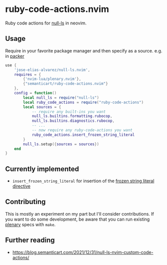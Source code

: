 # ruby-code-actions.nvim

Ruby code actions for [null-ls](https://github.com/jose-elias-alvarez/null-ls.nvim) in neovim.

## Usage

Require in your favorite package manager and then specify as a source. e.g. in [packer](https://github.com/wbthomason/packer.nvim)

```lua
use {
    'jose-elias-alvarez/null-ls.nvim',
    requires = {
        {'nvim-lua/plenary.nvim'},
        {"semanticart/ruby-code-actions.nvim"}
    },
    config = function()
        local null_ls = require("null-ls")
        local ruby_code_actions = require("ruby-code-actions")
        local sources = {
            -- require any built-ins you want
            null_ls.builtins.formatting.rubocop,
            null_ls.builtins.diagnostics.rubocop,
            -- ...
            -- now require any ruby-code-actions you want
            ruby_code_actions.insert_frozen_string_literal
        }
        null_ls.setup({sources = sources})
    end
}
```

## Currently implemented

- `insert_frozen_string_literal` for insertion of the [frozen string literal directive](https://docs.ruby-lang.org/en/3.0/doc/syntax/comments_rdoc.html#label-frozen_string_literal+Directive)

## Contributing

This is mostly an experiment on my part but I'll consider contributions. If you want to do some development, be aware that you can run existing [plenary](https://github.com/nvim-lua/plenary.nvim) specs with `make`.

## Further reading

- https://blog.semanticart.com/2021/12/31/null-ls-nvim-custom-code-actions/
